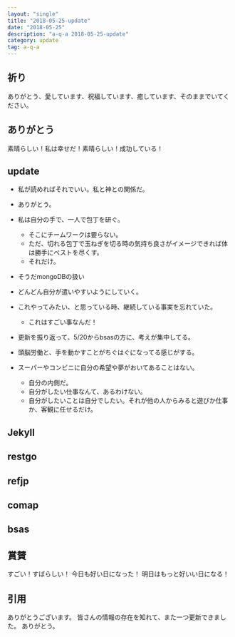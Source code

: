 ```yaml
---
layout: "single"
title: "2018-05-25-update"
date: "2018-05-25"
description: "a-q-a 2018-05-25-update"
category: update
tag: a-q-a
---
```

## 祈り
ありがとう、愛しています、祝福しています、癒しています、そのままでいてください。

## ありがとう
素晴らしい！私は幸せだ！素晴らしい！成功している！

## update
- 私が読めればそれでいい。私と神との関係だ。
- ありがとう。

- 私は自分の手で、一人で包丁を研ぐ。
  - そこにチームワークは要らない。
  - ただ、切れる包丁で玉ねぎを切る時の気持ち良さがイメージできれば体は勝手にベストを尽くす。
  - それだけ。
- そうだmongoDBの扱い

- どんどん自分が遣いやすいようにしていく。
- これやってみたい、と思っている時、継続している事実を忘れていた。
  - これはすごい事なんだ！
- 更新を振り返って、5/20からbsasの方に、考えが集中してる。

- 頭脳労働と、手を動かすことがちぐはぐになってる感じがする。

- スーパーやコンビニに自分の希望や夢がおいてあることはない。
  - 自分の内側だ。
  - 自分がしたい仕事なんて、あるわけない。
  - 自分がしたいことは自分でしたい。それが他の人からみると遊びか仕事か、客観に任せるだけ。
## Jekyll
## restgo
## refjp
## comap
## bsas

## 賞賛
すごい！すばらしい！
今日も好い日になった！
明日はもっと好いい日になる！

## 引用
ありがとうございます。
皆さんの情報の存在を知れて、また一つ更新できました。
ありがとう。
